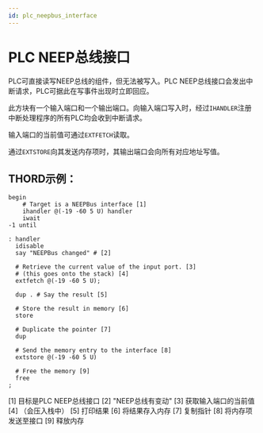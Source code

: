 ```yaml
---
id: plc_neepbus_interface
---
```

# PLC NEEP总线接口

PLC可直接读写NEEP总线的组件，但无法被写入。PLC NEEP总线接口会发出中断请求，PLC可据此在写事件出现时立即回应。

此方块有一个输入端口和一个输出端口。向输入端口写入时，经过`IHANDLER`注册中断处理程序的所有PLC均会收到中断请求。

输入端口的当前值可通过`EXTFETCH`读取。

通过`EXTSTORE`向其发送内存项时，其输出端口会向所有对应地址写值。

## THORD示例：

```
begin
    # Target is a NEEPBus interface [1]
    ihandler @(-19 -60 5 U) handler
    iwait
-1 until

: handler
  idisable
  say "NEEPBus changed" # [2]
  
  # Retrieve the current value of the input port. [3]
  # (this goes onto the stack) [4]
  extfetch @(-19 -60 5 U); 
  
  dup . # Say the result [5]
  
  # Store the result in memory [6]
  store
  
  # Duplicate the pointer [7]
  dup
  
  # Send the memory entry to the interface [8]
  extstore @(-19 -60 5 U)
  
  # Free the memory [9]
  free
;
```
[1] 目标是PLC NEEP总线接口
[2] "NEEP总线有变动"
[3] 获取输入端口的当前值
[4] （会压入栈中）
[5] 打印结果
[6] 将结果存入内存
[7] 复制指针
[8] 将内存项发送至接口
[9] 释放内存